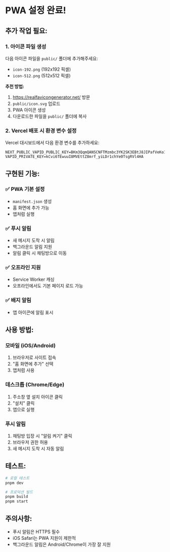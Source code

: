 # PWA 설정 완료!

## 추가 작업 필요:

### 1. 아이콘 파일 생성
다음 아이콘 파일을 `public/` 폴더에 추가해주세요:
- `icon-192.png` (192x192 픽셀)
- `icon-512.png` (512x512 픽셀)

**추천 방법:**
1. https://realfavicongenerator.net/ 방문
2. `public/icon.svg` 업로드
3. PWA 아이콘 생성
4. 다운로드한 파일을 `public/` 폴더에 복사

### 2. Vercel 배포 시 환경 변수 설정
Vercel 대시보드에서 다음 환경 변수를 추가하세요:
```
NEXT_PUBLIC_VAPID_PUBLIC_KEY=BKm3QqmQANSCNFTMzmbc3YK2SK3EBtJ8JIPafVeKo1V1DM7C7WTbNXMScS3G9w8Zct88_09keCiHxBwmMaWO0NE
VAPID_PRIVATE_KEY=kCvi6TEwuuI8MVEttZ8mrf_yiLDr1chYe0TsgRVl4HA
```

## 구현된 기능:

### ✅ PWA 기본 설정
- `manifest.json` 생성
- 홈 화면에 추가 가능
- 앱처럼 실행

### ✅ 푸시 알림
- 새 메시지 도착 시 알림
- 백그라운드 알림 지원
- 알림 클릭 시 채팅방으로 이동

### ✅ 오프라인 지원
- Service Worker 캐싱
- 오프라인에서도 기본 페이지 로드 가능

### ✅ 배지 알림
- 앱 아이콘에 알림 표시

## 사용 방법:

### 모바일 (iOS/Android)
1. 브라우저로 사이트 접속
2. "홈 화면에 추가" 선택
3. 앱처럼 사용

### 데스크톱 (Chrome/Edge)
1. 주소창 옆 설치 아이콘 클릭
2. "설치" 클릭
3. 앱으로 실행

### 푸시 알림
1. 채팅방 입장 시 "알림 켜기" 클릭
2. 브라우저 권한 허용
3. 새 메시지 도착 시 자동 알림

## 테스트:

```bash
# 로컬 테스트
pnpm dev

# 프로덕션 빌드
pnpm build
pnpm start
```

## 주의사항:

- 푸시 알림은 HTTPS 필수
- iOS Safari는 PWA 지원이 제한적
- 백그라운드 알림은 Android/Chrome이 가장 잘 지원


